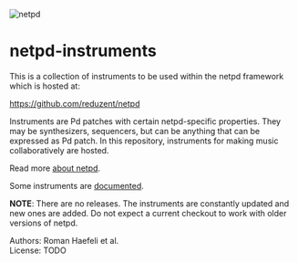 ![netpd](https://www.netpd.org/netpd-logo.png "netpd")

netpd-instruments
=================

This is a collection of instruments to be used within
the netpd framework which is hosted at:

  https://github.com/reduzent/netpd

Instruments are Pd patches with certain netpd-specific
properties. They may be synthesizers, sequencers, but can
be anything that can be expressed as Pd patch. In this
repository, instruments for making music collaboratively
are hosted.

Read more [about netpd](https://www.netpd.org/).

Some instruments are [documented](https://www.netpd.org/instruments).

**NOTE**: There are no releases. The instruments are constantly
updated and new ones are added. Do not expect a current checkout
to work with older versions of netpd.

Authors: Roman Haefeli et al.  
License: TODO
